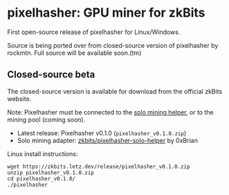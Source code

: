 # pixelhasher: GPU miner for zkBits

First open-source release of pixelhasher for Linux/Windows.

Source is being ported over from closed-source version of pixelhasher by
rockmtn. Full source will be available soon.(tm)

## Closed-source beta

The closed-source version is available for download from the official zkBits
website.

Note: Pixelhasher must be connected to the [solo mining helper](https://github.com/zkbits/pixelhasher-solo-helper), or to the mining
pool (coming soon).

- Latest release: Pixelhasher v0.1.0 (`pixelhasher_v0.1.0.zip`)
- Solo mining adapter: [zkbits/pixelhasher-solo-helper](https://github.com/zkbits/pixelhasher-solo-helper) by 0xBrian

Linux install instructions:

```
wget https://zkbits.letz.dev/release/pixelhasher_v0.1.0.zip
unzip pixelhasher_v0.1.0.zip
cd pixelhasher_v0.1.0/
./pixelhasher
```
